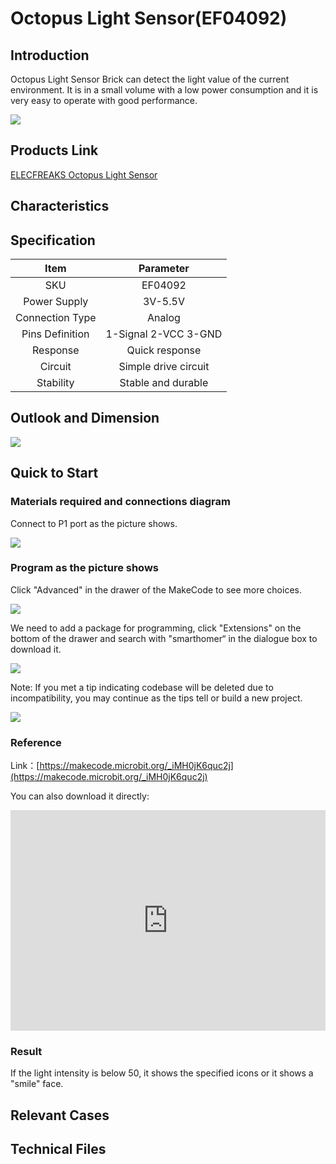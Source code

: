 # Octopus Light Sensor(EF04092)

## Introduction

 Octopus Light Sensor Brick can detect the light value of the current environment. It is in a small volume with a low power consumption and it is very easy to operate with good performance.

![](./images/04092_01.jpg)

## Products Link

[ELECFREAKS Octopus Light Sensor](https://shop.elecfreaks.com/products/elecfreaks-octopus-light-sensor?_pos=1&_sid=27ca1e4aa&_ss=r)

## Characteristics



## Specification


Item | Parameter 
:-: | :-: 
SKU|EF04092
Power Supply|3V-5.5V
Connection Type|Analog
Pins Definition|1-Signal 2-VCC 3-GND
Response|Quick response
Circuit|Simple drive circuit
Stability|Stable and durable

## Outlook and Dimension


 ![](./images/cdNd1Kw.png)

## Quick to Start


### Materials required and connections diagram 
 Connect to P1 port as the picture shows. 

![](./images/04092_02.png)
### Program as the picture shows 

Click "Advanced" in the drawer of the MakeCode to see more choices.

![](./images/04092_03.png)

We need to add a package for programming, click "Extensions" on the bottom of the drawer and search with "smarthomer“ in the dialogue box to download it. 

![](./images/04092_04.png)

Note: If you met a tip indicating codebase will be deleted due to incompatibility, you may continue as the tips tell or build a new project. 


![](./images/04092_05.png)
### Reference

Link：[https://makecode.microbit.org/_iMH0jK6quc2j](https://makecode.microbit.org/_iMH0jK6quc2j)

You can also download it directly:

<div style="position:relative;height:0;padding-bottom:70%;overflow:hidden;"><iframe style="position:absolute;top:0;left:0;width:100%;height:100%;" src="https://makecode.microbit.org/#pub:_iMH0jK6q" frameborder="0" sandbox="allow-popups allow-forms allow-scripts allow-same-origin"></iframe></div>  


### Result
 If the light intensity is below 50, it shows the specified icons or it shows a "smile" face.

## Relevant Cases


## Technical Files

